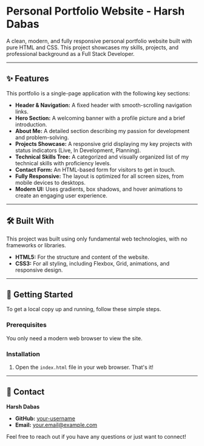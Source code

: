 # Personal Portfolio Website - Harsh Dabas

A clean, modern, and fully responsive personal portfolio website built with pure HTML and CSS. This project showcases my skills, projects, and professional background as a Full Stack Developer.

---

## ✨ Features

This portfolio is a single-page application with the following key sections:

* **Header & Navigation:** A fixed header with smooth-scrolling navigation links.
* **Hero Section:** A welcoming banner with a profile picture and a brief introduction.
* **About Me:** A detailed section describing my passion for development and problem-solving.
* **Projects Showcase:** A responsive grid displaying my key projects with status indicators (Live, In Development, Planning).
* **Technical Skills Tree:** A categorized and visually organized list of my technical skills with proficiency levels.
* **Contact Form:** An HTML-based form for visitors to get in touch.
* **Fully Responsive:** The layout is optimized for all screen sizes, from mobile devices to desktops.
* **Modern UI:** Uses gradients, box shadows, and hover animations to create an engaging user experience.

---

## 🛠️ Built With

This project was built using only fundamental web technologies, with no frameworks or libraries.

* **HTML5:** For the structure and content of the website.
* **CSS3:** For all styling, including Flexbox, Grid, animations, and responsive design.

---

## 🏁 Getting Started

To get a local copy up and running, follow these simple steps.

### Prerequisites

You only need a modern web browser to view the site.

### Installation

1.  Open the `index.html` file in your web browser. That's it!

---

## 📧 Contact

**Harsh Dabas**

* **GitHub:** [your-username](https://github.com/harsh3456d)
* **Email:** [your.email@example.com](mailto:harshdabas1314@gmail.com)

Feel free to reach out if you have any questions or just want to connect!